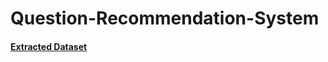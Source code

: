 # Question-Recommendation-System

#### [Extracted Dataset](https://drive.google.com/drive/folders/156uVD5QsDzNgCgacL73hbFWYw0mn1iWZ?usp=sharing)

